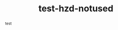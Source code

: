 ---
schema: rdl
title: test-hzd-notused
organization: GFDRR
filename: test-used0101
category:
  - Hazard
abstract: test
notes: ''
source: test
model_date: testtest
version: ''
purpose: ''
project: ''
biblio_title: ''
biblio_url: ''
geo_coverage:
  - AFG
license: 'http://www.opendefinition.org/licenses/odc-by'
maintainer: ''
maintainer_email: ''
hazard_type:
  - CS
analysis_type: Deterministic
geo_area: ''
time_start: ''
time_end: ''
time_span: ''
time_year: ''
calculation_method: Simulated
frequency_type:
  - Probability
return_period: ''
occurrence_time_start: ''
occurrence_time_end: ''
occurrence_time_span: ''
description: ''
process_type:
  - TOR
imt:
  - AvgSa_m/s2
data_uncertainty: ''
---